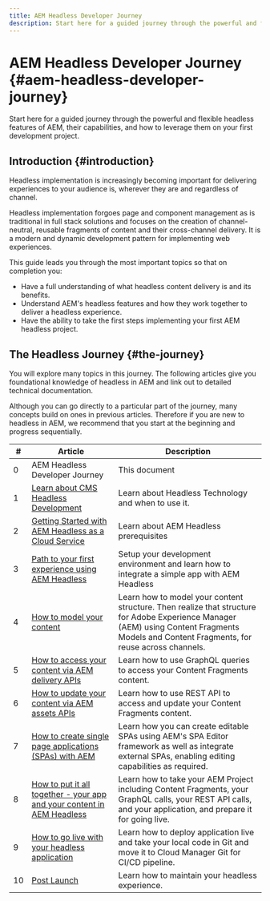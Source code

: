 ```yaml
---
title: AEM Headless Developer Journey
description: Start here for a guided journey through the powerful and flexible headless features of AEM, their capabilities, and how to leverage them on your first development project.
---
```


# AEM Headless Developer Journey {#aem-headless-developer-journey}

Start here for a guided journey through the powerful and flexible headless features of AEM, their capabilities, and how to leverage them on your first development project.

## Introduction {#introduction}

Headless implementation is increasingly becoming important for delivering experiences to your audience is, wherever they are and regardless of channel.

Headless implementation forgoes page and component management as is traditional in full stack solutions and focuses on the creation of channel-neutral, reusable fragments of content and their cross-channel delivery. It is a modern and dynamic development pattern for implementing web experiences.

This guide leads you through the most important topics so that on completion you:

* Have a full understanding of what headless content delivery is and its benefits.
* Understand AEM's headless features and how they work together to deliver a headless experience.
* Have the ability to take the first steps implementing your first AEM headless project.

## The Headless Journey {#the-journey}

You will explore many topics in this journey. The following articles give you foundational knowledge of headless in AEM and link out to detailed technical documentation.

Although you can go directly to a particular part of the journey, many concepts build on ones in previous articles. Therefore if you are new to headless in AEM, we recommend that you start at the beginning and progress sequentially.

|#|Article|Description|
|---|---|---|
|0|AEM Headless Developer Journey|This document|
|1|[Learn about CMS Headless Development](learn-about.md)|Learn about Headless Technology and when to use it.|
|2|[Getting Started with AEM Headless as a Cloud Service](getting-started.md)|Learn about AEM Headless prerequisites|
|3|[Path to your first experience using AEM Headless](path-to-first-experience.md)|Setup your development environment and learn how to integrate a simple app with AEM Headless|
|4|[How to model your content](model-your-content.md)|Learn how to model your content structure. Then realize that structure for Adobe Experience Manager (AEM) using Content Fragments Models and Content Fragments, for reuse across channels.|
|5|[How to access your content via AEM delivery APIs](access-your-content.md)|Learn how to use GraphQL queries to access your Content Fragments content.|
|6|[How to update your content via AEM assets APIs](update-your-content.md)|Learn how to use REST API to access and update your Content Fragments content.|
|7|[How to create single page applications (SPAs) with AEM](create-spa.md)|Learn how you can create editable SPAs using AEM's SPA Editor framework as well as integrate external SPAs, enabling editing capabilities as required.|
|8|[How to put it all together - your app and your content in AEM Headless](put-it-all-together.md)|Learn how to take your AEM Project including Content Fragments, your GraphQL calls, your REST API calls, and your application, and prepare it for going live.|
|9|[How to go live with your headless application](go-live.md)|Learn how to deploy application live and take your local code in Git and move it to Cloud Manager Git for CI/CD pipeline.|
|10|[Post Launch](post-launch.md)|Learn how to maintain your headless experience.|
